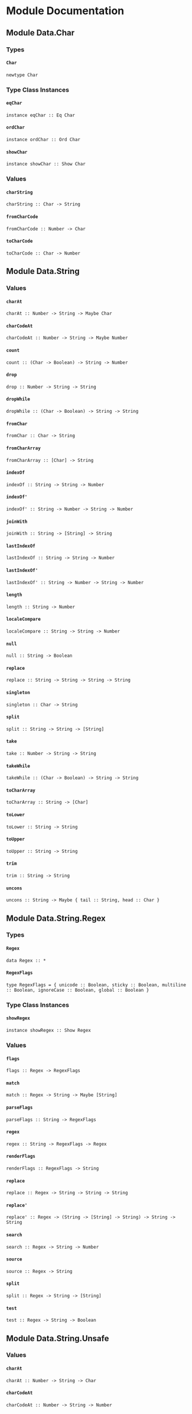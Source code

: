 # Module Documentation

## Module Data.Char

### Types

#### `Char`

    newtype Char


### Type Class Instances

#### `eqChar`

    instance eqChar :: Eq Char

#### `ordChar`

    instance ordChar :: Ord Char

#### `showChar`

    instance showChar :: Show Char


### Values

#### `charString`

    charString :: Char -> String

#### `fromCharCode`

    fromCharCode :: Number -> Char

#### `toCharCode`

    toCharCode :: Char -> Number


## Module Data.String

### Values

#### `charAt`

    charAt :: Number -> String -> Maybe Char

#### `charCodeAt`

    charCodeAt :: Number -> String -> Maybe Number

#### `count`

    count :: (Char -> Boolean) -> String -> Number

#### `drop`

    drop :: Number -> String -> String

#### `dropWhile`

    dropWhile :: (Char -> Boolean) -> String -> String

#### `fromChar`

    fromChar :: Char -> String

#### `fromCharArray`

    fromCharArray :: [Char] -> String

#### `indexOf`

    indexOf :: String -> String -> Number

#### `indexOf'`

    indexOf' :: String -> Number -> String -> Number

#### `joinWith`

    joinWith :: String -> [String] -> String

#### `lastIndexOf`

    lastIndexOf :: String -> String -> Number

#### `lastIndexOf'`

    lastIndexOf' :: String -> Number -> String -> Number

#### `length`

    length :: String -> Number

#### `localeCompare`

    localeCompare :: String -> String -> Number

#### `null`

    null :: String -> Boolean

#### `replace`

    replace :: String -> String -> String -> String

#### `singleton`

    singleton :: Char -> String

#### `split`

    split :: String -> String -> [String]

#### `take`

    take :: Number -> String -> String

#### `takeWhile`

    takeWhile :: (Char -> Boolean) -> String -> String

#### `toCharArray`

    toCharArray :: String -> [Char]

#### `toLower`

    toLower :: String -> String

#### `toUpper`

    toUpper :: String -> String

#### `trim`

    trim :: String -> String

#### `uncons`

    uncons :: String -> Maybe { tail :: String, head :: Char }


## Module Data.String.Regex

### Types

#### `Regex`

    data Regex :: *

#### `RegexFlags`

    type RegexFlags = { unicode :: Boolean, sticky :: Boolean, multiline :: Boolean, ignoreCase :: Boolean, global :: Boolean }


### Type Class Instances

#### `showRegex`

    instance showRegex :: Show Regex


### Values

#### `flags`

    flags :: Regex -> RegexFlags

#### `match`

    match :: Regex -> String -> Maybe [String]

#### `parseFlags`

    parseFlags :: String -> RegexFlags

#### `regex`

    regex :: String -> RegexFlags -> Regex

#### `renderFlags`

    renderFlags :: RegexFlags -> String

#### `replace`

    replace :: Regex -> String -> String -> String

#### `replace'`

    replace' :: Regex -> (String -> [String] -> String) -> String -> String

#### `search`

    search :: Regex -> String -> Number

#### `source`

    source :: Regex -> String

#### `split`

    split :: Regex -> String -> [String]

#### `test`

    test :: Regex -> String -> Boolean


## Module Data.String.Unsafe

### Values

#### `charAt`

    charAt :: Number -> String -> Char

#### `charCodeAt`

    charCodeAt :: Number -> String -> Number